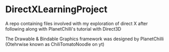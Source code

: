 # DirectXLearningProject
A repo containing files involved with my exploration of direct X after following along with PlanetChilli's tutorial with Direct3D

The Drawable & Bindable Graphics framework was designed by PlanetChilli (Otehrwise known as ChiliTomatoNoodle on yt)
